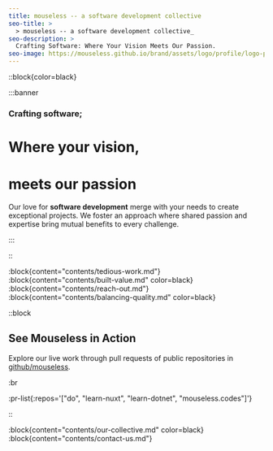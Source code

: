 ```yaml
---
title: mouseless -- a software development collective
seo-title: >
  > mouseless -- a software development collective_
seo-description: >
  Crafting Software: Where Your Vision Meets Our Passion.
seo-image: https://mouseless.github.io/brand/assets/logo/profile/logo-profile-mark-primary-500px.png
---
```


::block{color=black}

:::banner

### Crafting software;
# Where your vision,
# meets our passion

Our love for __software development__ merge with your needs to create
exceptional projects. We foster an approach where shared passion and expertise
bring mutual benefits to every challenge.

:::

::

:block{content="contents/tedious-work.md"}
:block{content="contents/built-value.md" color=black}
:block{content="contents/reach-out.md"}
:block{content="contents/balancing-quality.md" color=black}

::block

## See Mouseless in Action

Explore our live work through pull requests of public repositories in
[github/mouseless](https://github.com/mouseless).

:br

:pr-list{:repos='["do", "learn-nuxt", "learn-dotnet", "mouseless.codes"]'}

::

:block{content="contents/our-collective.md" color=black}
:block{content="contents/contact-us.md"}
